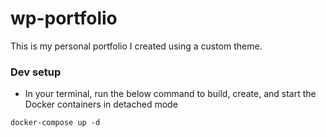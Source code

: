 # wp-portfolio
This is my personal portfolio I created using a custom theme. 

### Dev setup

- In your terminal, run the below command to build, create, and start the Docker containers in detached mode

```
docker-compose up -d
```
